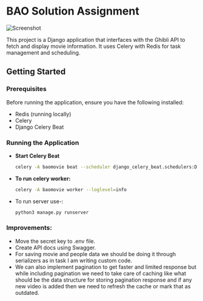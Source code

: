 # BAO Solution Assignment

![Screenshot](https://github.com/srivastavaharsh9888/bao-solution-assignment/assets/22855779/90ecafc3-55ee-4154-b349-9762fe4cc9c5)

This project is a Django application that interfaces with the Ghibli API to fetch and display movie information. It uses Celery with Redis for task management and scheduling.

## Getting Started

### Prerequisites

Before running the application, ensure you have the following installed:
- Redis (running locally)
- Celery
- Django Celery Beat

### Running the Application

- **Start Celery Beat**
  ```bash
  celery -A baomovie beat --scheduler django_celery_beat.schedulers:DatabaseScheduler

- **To run celery worker:**
  ```bash
  celery -A baomovie worker --loglevel=info

- To run server use-:
  ```bash
  python3 manage.py runserver

### Improvements:

- Move the secret key to .env file.
- Create API docs using Swagger.
- For saving movie and people data we should be doing it through serializers as in task I am writing custom code.
- We can also implement pagination to get faster and limited response but while including pagination we need to take care of caching like what should be the data structure for storing pagination response and if any new video is added then we need to refresh the cache or mark that as outdated.
